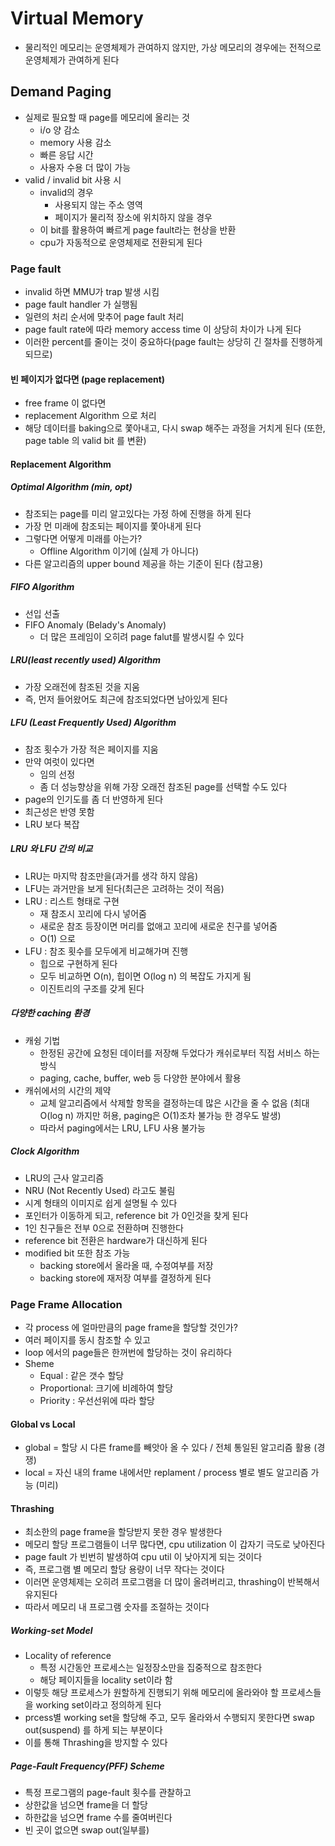 # Virtual Memory
- 물리적인 메모리는 운영체제가 관여하지 않지만, 가상 메모리의 경우에는 전적으로 운영체제가 관여하게 된다
## Demand Paging
- 실제로 필요할 때 page를 메모리에 올리는 것
  - i/o 양 감소
  - memory 사용 감소
  - 빠른 응답 시간
  - 사용자 수용 더 많이 가능
- valid / invalid bit 사용 시
  - invalid의 경우 
    - 사용되지 않는 주소 영역
    - 페이지가 물리적 장소에 위치하지 않을 경우
  - 이 bit를 활용하여 빠르게 page fault라는 현상을 반환
  - cpu가 자동적으로 운영체제로 전환되게 된다
### Page fault
- invalid 하면 MMU가 trap 발생 시킴
- page fault handler 가 실행됨
- 일련의 처리 순서에 맞추어 page fault 처리
- page fault rate에 따라 memory access time 이 상당히 차이가 나게 된다
- 이러한 percent를 줄이는 것이 중요하다(page fault는 상당히 긴 절차를 진행하게 되므로)
#### 빈 페이지가 없다면 (page replacement)
- free frame 이 없다면 
- replacement Algorithm 으로 처리
- 해당 데이터를 baking으로 쫓아내고, 다시 swap 해주는 과정을 거치게 된다 (또한, page table 의 valid bit 를 변환)
#### Replacement Algorithm
##### Optimal Algorithm (min, opt)
- 참조되는 page를 미리 알고있다는 가정 하에 진행을 하게 된다
- 가장 먼 미래에 참조되는 페이지를 쫓아내게 된다
- 그렇다면 어떻게 미래를 아는가?
  - Offline Algorithm 이기에 (실제 가 아니다)
- 다른 알고리즘의 upper bound 제공을 하는 기준이 된다 (참고용)
##### FIFO Algorithm
- 선입 선출
- FIFO Anomaly (Belady's Anomaly)
  - 더 많은 프레임이 오히려 page falut를 발생시킬 수 있다

##### LRU(least recently used) Algorithm
- 가장 오래전에 참조된 것을 지움
- 즉, 먼저 들어왔어도 최근에 참조되었다면 남아있게 된다

##### LFU (Least Frequently Used) Algorithm
- 참조 횟수가 가장 적은 페이지를 지움
- 만약 여럿이 있다면 
  - 임의 선정
  - 좀 더 성능향상을 위해 가장 오래전 참조된 page를 선택할 수도 있다
- page의 인기도를 좀 더 반영하게 된다
- 최근성은 반영 못함
- LRU 보다 복잡 
##### LRU 와 LFU 간의 비교
- LRU는 마지막 참조만을(과거를 생각 하지 않음)
- LFU는 과거만을 보게 된다(최근은 고려하는 것이 적음)
- LRU : 리스트 형태로 구현
  - 재 참조시 꼬리에 다시 넣어줌
  - 새로운 참조 등장이면 머리를 없애고 꼬리에 새로운 친구를 넣어줌
  - O(1) 으로
- LFU : 참조 횟수를 모두에게 비교해가며 진행
  - 힙으로 구현하게 된다
  - 모두 비교하면 O(n), 힙이면 O(log n) 의 복잡도 가지게 됨
  - 이진트리의 구조를 갖게 된다

##### 다양한 caching 환경
- 캐슁 기법
  - 한정된 공간에 요청된 데이터를 저장해 두었다가 캐쉬로부터 직접 서비스 하는 방식
  - paging, cache, buffer, web 등 다양한 분야에서 활용
- 캐쉬에서의 시간의 제약
  - 교체 알고리즘에서 삭제할 항목을 결정하는데 많은 시간을 줄 수 없음 (최대 O(log n) 까지만 허용, paging은 O(1)조차 불가능 한 경우도 발생)
  - 따라서 paging에서는 LRU, LFU 사용 불가능
##### Clock Algorithm
- LRU의 근사 알고리즘
- NRU (Not Recently Used) 라고도 불림
- 시계 형태의 이미지로 쉽게 설명될 수 있다
- 포인터가 이동하게 되고, reference bit 가 0인것을 찾게 된다
- 1인 친구들은 전부 0으로 전환하며 진행한다
- reference bit 전환은 hardware가 대신하게 된다
- modified bit 또한 참조 가능
  - backing store에서 올라올 때, 수정여부를 저장
  - backing store에 재저장 여부를 결정하게 된다
### Page Frame Allocation
- 각 process 에 얼마만큼의 page frame을 할당할 것인가?
- 여러 페이지를 동시 참조할 수 있고
- loop 에서의 page들은 한꺼번에 할당하는 것이 유리하다
- Sheme
  - Equal : 같은 갯수 할당
  - Proportional: 크기에 비례하여 할당
  - Priority : 우선선위에 따라 할당

#### Global vs Local
- global = 할당 시 다른 frame를 빼앗아 올 수 있다 / 전체 통일된 알고리즘 활용 (경쟁)
- local = 자신 내의 frame 내에서만 replament / process 별로 별도 알고리즘 가능 (미리)

#### Thrashing
- 최소한의 page frame을 할당받지 못한 경우 발생한다
- 메모리 할당 프로그램들이 너무 많다면, cpu utilization 이 갑자기 극도로 낮아진다
- page fault 가 빈번히 발생하여 cpu util 이 낮아지게 되는 것이다
- 즉, 프로그램 별 메모리 할당 용량이 너무 작다는 것이다
- 이러면 운영체제는 오히려 프로그램을 더 많이 올려버리고, thrashing이 반복해서 유지된다
- 따라서 메모리 내 프로그램 숫자를 조절하는 것이다
##### Working-set Model
- Locality of reference
  - 특정 시간동안 프로세스는 일정장소만을 집중적으로 참조한다
  - 해당 페이지들을 locality set이라 함
- 이렇듯 해당 프로세스가 원할하게 진행되기 위해 메모리에 올라와야 할 프로세스들을 working set이라고 정의하게 된다
- prcess별 working set을 할당해 주고, 모두 올라와서 수행되지 못한다면 swap out(suspend) 를 하게 되는 부분이다
- 이를 통해 Thrashing을 방지할 수 있다

##### Page-Fault Frequency(PFF) Scheme
- 특정 프로그램의 page-fault 횟수를 관찰하고
- 상한값을 넘으면 frame을 더 할당
- 하한값을 넘으면 frame 수를 줄여버린다
- 빈 곳이 없으면 swap out(일부를)